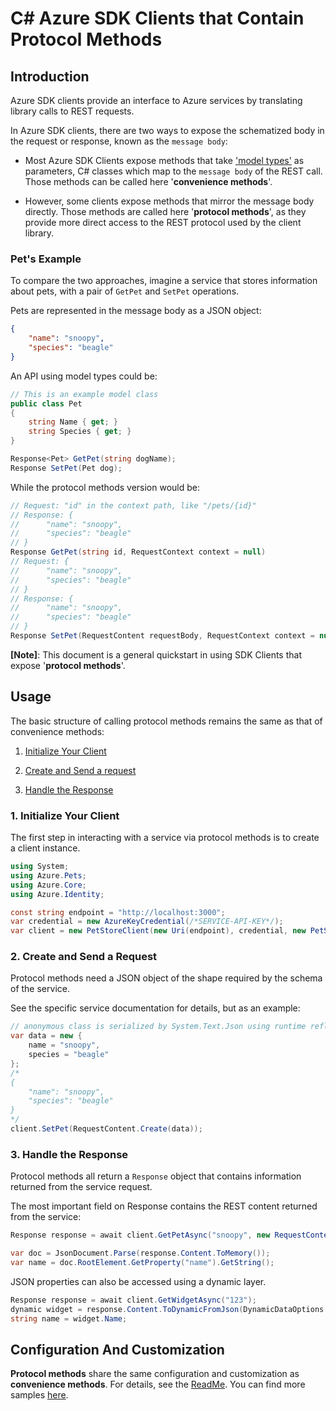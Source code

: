 # C# Azure SDK Clients that Contain Protocol Methods

## Introduction

Azure SDK clients provide an interface to Azure services by translating library calls to REST requests.

In Azure SDK clients, there are two ways to expose the schematized body in the request or response, known as the `message body`:

- Most Azure SDK Clients expose methods that take ['model types'](https://azure.github.io/azure-sdk/dotnet_introduction.html#dotnet-model-types) as parameters, C# classes which map to the `message body` of the REST call. Those methods can be called here '**convenience methods**'.

- However, some clients expose methods that mirror the message body directly. Those methods are called here '**protocol methods**', as they provide more direct access to the REST protocol used by the client library.

### Pet's Example

To compare the two approaches, imagine a service that stores information about pets, with a pair of `GetPet`  and `SetPet` operations.

Pets are represented in the message body as a JSON object:

```json
{
    "name": "snoopy",
    "species": "beagle"
}
```

An API using model types could be:

```csharp
// This is an example model class
public class Pet
{
    string Name { get; }
    string Species { get; }
}

Response<Pet> GetPet(string dogName);
Response SetPet(Pet dog);
```

While the protocol methods version would be:

```csharp
// Request: "id" in the context path, like "/pets/{id}"
// Response: {
//      "name": "snoopy",
//      "species": "beagle"
// }
Response GetPet(string id, RequestContext context = null)
// Request: {
//      "name": "snoopy",
//      "species": "beagle"
// }
// Response: {
//      "name": "snoopy",
//      "species": "beagle"
// }
Response SetPet(RequestContent requestBody, RequestContext context = null);
```

**[Note]**: This document is a general quickstart in using SDK Clients that expose '**protocol methods**'.

## Usage

The basic structure of calling protocol methods remains the same as that of convenience methods:

1. [Initialize Your Client](#1-initialize-your-client "Initialize Your Client")

2. [Create and Send a request](#2-create-and-send-a-request "Create and Send a Request")

3. [Handle the Response](#3-handle-the-response "Handle the Response")

### 1. Initialize Your Client

The first step in interacting with a service via protocol methods is to create a client instance.

```csharp
using System;
using Azure.Pets;
using Azure.Core;
using Azure.Identity;

const string endpoint = "http://localhost:3000";
var credential = new AzureKeyCredential(/*SERVICE-API-KEY*/);
var client = new PetStoreClient(new Uri(endpoint), credential, new PetStoreClientOptions());
```

### 2. Create and Send a Request

Protocol methods need a JSON object of the shape required by the schema of the service.

See the specific service documentation for details, but as an example:

```csharp
// anonymous class is serialized by System.Text.Json using runtime reflection
var data = new {
    name = "snoopy",
    species = "beagle"
};
/*
{
    "name": "snoopy",
    "species": "beagle"
}
*/
client.SetPet(RequestContent.Create(data));
```

### 3. Handle the Response

Protocol methods all return a `Response` object that contains information returned from the service request.

The most important field on Response contains the REST content returned from the service:

```C# Snippet:GetPetAsync
Response response = await client.GetPetAsync("snoopy", new RequestContext());

var doc = JsonDocument.Parse(response.Content.ToMemory());
var name = doc.RootElement.GetProperty("name").GetString();
```

JSON properties can also be accessed using a dynamic layer.

```C# Snippet:AzureCoreGetDynamicJsonProperty
Response response = await client.GetWidgetAsync("123");
dynamic widget = response.Content.ToDynamicFromJson(DynamicDataOptions.Default);
string name = widget.Name;
```

## Configuration And Customization

**Protocol methods** share the same configuration and customization as **convenience methods**. For details, see the [ReadMe](https://github.com/Azure/azure-sdk-for-net/blob/main/sdk/core/Azure.Core/README.md). You can find more samples [here](https://github.com/Azure/azure-sdk-for-net/blob/main/sdk/core/Azure.Core/samples/README.md).
